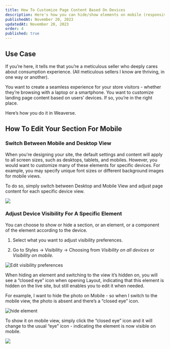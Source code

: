 ```yaml
---
title: How To Customize Page Content Based On Devices
description: Here's how you can hide/show elements on mobile (responsive editing for mobile) or edit mobile view and all devices view separately.
publishedAt: November 20, 2023
updatedAt: November 20, 2023
order: 4
published: true
---
```


Use Case
--------

If you’re here, it tells me that you’re a meticulous seller who deeply cares about consumption experience. (All
meticulous sellers I know are thriving, in one way or another).

You want to create a seamless experience for your store visitors - whether they’re browsing with a laptop or a
smartphone. You want to customize landing page content based on users’ devices. If so, you’re in the right place.

Here’s how you do it in Weaverse.

How To Edit Your Section For Mobile
-----------------------------------

### Switch Between Mobile and Desktop View

When you're designing your site, the default settings and content will apply to all screen sizes, such as desktops,
tablets, and mobiles. However, you would want to customize many of these elements for specific devices. For example, you
may specify unique font sizes or different background images for mobile views.

To do so, simply switch between Desktop and Mobile View and adjust page content for each specific device view.

![](https://downloads.intercomcdn.com/i/o/706315982/3216446eb190aea07a54c995/Change+Device.png)

### Adjust Device Visibility For A Specific Element

You can choose to show or hide a section, or an element, or a component of the element according to the device.

1. Select what you want to adjust visibility preferences.

2. Go to Styles → Visibility → Choosing from _Visibility on all devices_ or _Visibility on mobile._

![Edit visibility preferences](https://downloads.intercomcdn.com/i/o/706310730/f5bf1dca8d3fbf831088557f/edit+visibility.png)

When hiding an element and switching to the view it’s hidden on, you will see a “closed eye” icon when opening Layout,
indicating that this element is hidden on the live site, but still enables you to edit it when needed.

For example, I want to hide the photo on Mobile - so when I switch to the mobile view, the photo is absent and there’s a
“closed eye” icon.

![hide element](https://downloads.intercomcdn.com/i/o/706317006/e967f972857820e3cabf6611/visibility.png)

To show it on mobile view, simply click the “closed eye” icon and it will change to the usual “eye" icon - indicating
the element is now visible on mobile.

![](https://downloads.intercomcdn.com/i/o/706318086/6b8c2ef77300ceaa74dde2e6/show+element.png)


